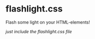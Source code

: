 flashlight.css
==============

Flash some light on your HTML-elements!

*just include the flashlight.css file*